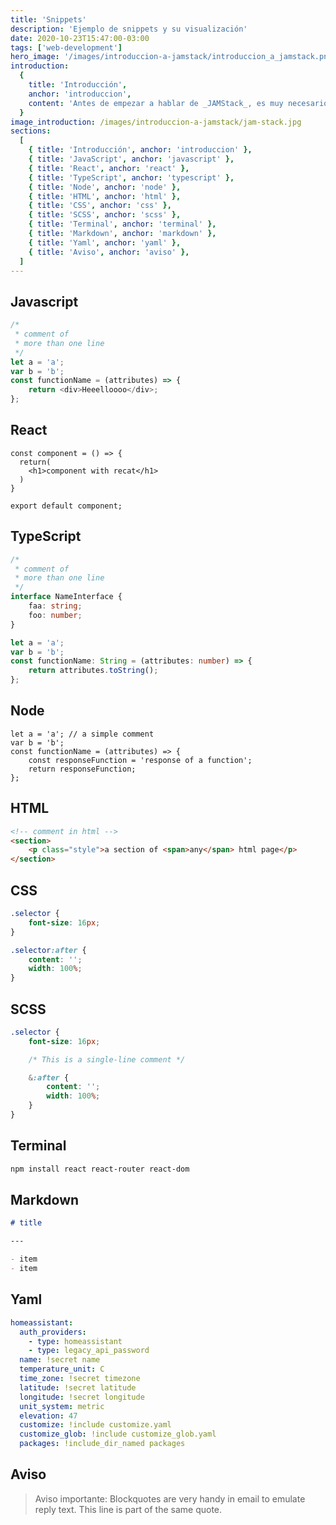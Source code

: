 ```yaml
---
title: 'Snippets'
description: 'Ejemplo de snippets y su visualización'
date: 2020-10-23T15:47:00-03:00
tags: ['web-development']
hero_image: '/images/introduccion-a-jamstack/introduccion_a_jamstack.png'
introduction:
  {
    title: 'Introducción',
    anchor: 'introduccion',
    content: 'Antes de empezar a hablar de _JAMStack_, es muy necesario desglosar un poco la palabra en dos: **JAM** y **Stack** y así explicarlas por separado',
  }
image_introduction: /images/introduccion-a-jamstack/jam-stack.jpg
sections:
  [
    { title: 'Introducción', anchor: 'introduccion' },
    { title: 'JavaScript', anchor: 'javascript' },
    { title: 'React', anchor: 'react' },
    { title: 'TypeScript', anchor: 'typescript' },
    { title: 'Node', anchor: 'node' },
    { title: 'HTML', anchor: 'html' },
    { title: 'CSS', anchor: 'css' },
    { title: 'SCSS', anchor: 'scss' },
    { title: 'Terminal', anchor: 'terminal' },
    { title: 'Markdown', anchor: 'markdown' },
    { title: 'Yaml', anchor: 'yaml' },
    { title: 'Aviso', anchor: 'aviso' },
  ]
---
```


<h2 id="javascript">Javascript</h2>

```js
/*
 * comment of
 * more than one line
 */
let a = 'a';
var b = 'b';
const functionName = (attributes) => {
	return <div>Heeelloooo</div>;
};
```

<h2 id="react">React</h2>

```react
const component = () => {
  return(
    <h1>component with recat</h1>
  )
}

export default component;
```

<h2 id="typescript">TypeScript</h2>

```ts
/*
 * comment of
 * more than one line
 */
interface NameInterface {
	faa: string;
	foo: number;
}

let a = 'a';
var b = 'b';
const functionName: String = (attributes: number) => {
	return attributes.toString();
};
```

<h2 id="node">Node</h2>

```node
let a = 'a'; // a simple comment
var b = 'b';
const functionName = (attributes) => {
	const responseFunction = 'response of a function';
	return responseFunction;
};
```

<h2 id="html">HTML</h2>

```html
<!-- comment in html -->
<section>
	<p class="style">a section of <span>any</span> html page</p>
</section>
```

<h2 id="css">CSS</h2>

```css
.selector {
	font-size: 16px;
}

.selector:after {
	content: '';
	width: 100%;
}
```

<h2 id="scss">SCSS</h2>

```scss
.selector {
	font-size: 16px;

	/* This is a single-line comment */

	&:after {
		content: '';
		width: 100%;
	}
}
```

<h2 id="terminal">Terminal</h2>

```bash
npm install react react-router react-dom
```

<h2 id="markdown">Markdown</h2>

```md
# title

---

- item
- item
```

<h2 id="yaml">Yaml</h2>

```yaml
homeassistant:
  auth_providers:
    - type: homeassistant
    - type: legacy_api_password
  name: !secret name
  temperature_unit: C
  time_zone: !secret timezone
  latitude: !secret latitude
  longitude: !secret longitude
  unit_system: metric
  elevation: 47
  customize: !include customize.yaml
  customize_glob: !include customize_glob.yaml
  packages: !include_dir_named packages
```

<h2 id="aviso">Aviso</h2>

> Aviso importante: Blockquotes are very handy in email to emulate reply text. This line is part of the same quote.
